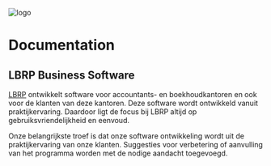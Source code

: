 [logo]: https://www.lbrp.be/files/design/logo_lbrp.svg ""
![logo]

# Documentation

## LBRP Business Software

[LBRP](https://www.lbrp.be) ontwikkelt software voor accountants- en boekhoudkantoren  en ook voor de klanten van deze kantoren. Deze software wordt ontwikkeld vanuit praktijkervaring. Daardoor ligt de focus bij LBRP altijd op gebruiksvriendelijkheid en eenvoud.

Onze belangrijkste troef is dat onze software ontwikkeling wordt uit de praktijkervaring van onze klanten. Suggesties voor verbetering of aanvulling van het programma worden met de nodige aandacht toegevoegd.


